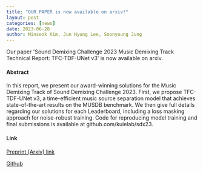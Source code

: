 ```yaml
---
title: "OUR PAPER is now available on arxiv!"
layout: post
categories: [news]
date: 2023-06-28
author: Minseok Kim, Jun Hyung Lee, Soonyoung Jung
---
```


Our paper 'Sound Demixing Challenge 2023 Music Demixing Track Technical Report: TFC-TDF-UNet v3' is now available on arxiv.

#### Abstract

In this report, we present our award-winning solutions for the Music Demixing Track of Sound Demixing Challenge 2023. First, we propose TFC-TDF-UNet v3, a time-efficient music source separation model that achieves state-of-the-art results on the MUSDB benchmark. We then give full details regarding our solutions for each Leaderboard, including a loss masking approach for noise-robust training. Code for reproducing model training and final submissions is available at github.com/kuielab/sdx23.

#### Link

[Preprint (Arxiv) link](https://arxiv.org/abs/2306.09382)

[Github](https://github.com/kuielab/sdx23)

